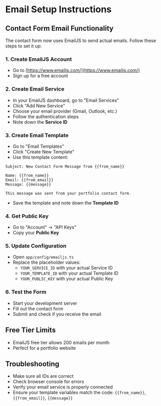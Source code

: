 # Email Setup Instructions

## Contact Form Email Functionality

The contact form now uses EmailJS to send actual emails. Follow these steps to set it up:

### 1. Create EmailJS Account
- Go to [https://www.emailjs.com/](https://www.emailjs.com/)
- Sign up for a free account

### 2. Create Email Service
- In your EmailJS dashboard, go to "Email Services"
- Click "Add New Service"
- Choose your email provider (Gmail, Outlook, etc.)
- Follow the authentication steps
- Note down the **Service ID**

### 3. Create Email Template
- Go to "Email Templates"
- Click "Create New Template"
- Use this template content:

```
Subject: New Contact Form Message from {{from_name}}

Name: {{from_name}}
Email: {{from_email}}
Message: {{message}}

This message was sent from your portfolio contact form.
```

- Save the template and note down the **Template ID**

### 4. Get Public Key
- Go to "Account" → "API Keys"
- Copy your **Public Key**

### 5. Update Configuration
- Open `app/config/emailjs.ts`
- Replace the placeholder values:
  - `YOUR_SERVICE_ID` with your actual Service ID
  - `YOUR_TEMPLATE_ID` with your actual Template ID
  - `YOUR_PUBLIC_KEY` with your actual Public Key

### 6. Test the Form
- Start your development server
- Fill out the contact form
- Submit and check if you receive the email

## Free Tier Limits
- EmailJS free tier allows 200 emails per month
- Perfect for a portfolio website

## Troubleshooting
- Make sure all IDs are correct
- Check browser console for errors
- Verify your email service is properly connected
- Ensure your template variables match the code: `{{from_name}}`, `{{from_email}}`, `{{message}}`
